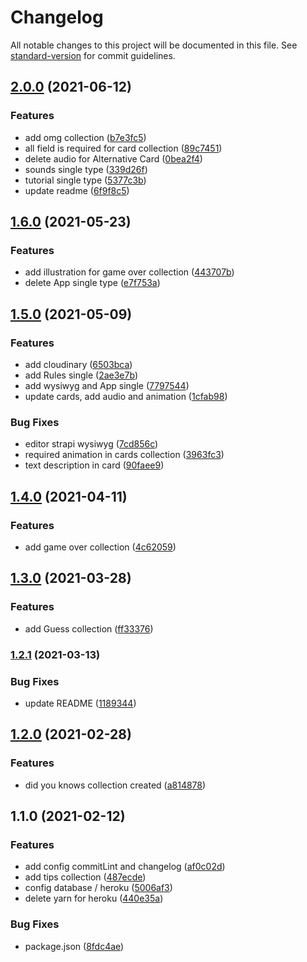 # Changelog

All notable changes to this project will be documented in this file. See [standard-version](https://github.com/conventional-changelog/standard-version) for commit guidelines.

## [2.0.0](https://github.com/happy-game/back/compare/v1.6.0...v2.0.0) (2021-06-12)


### Features

* add omg collection ([b7e3fc5](https://github.com/happy-game/back/commit/b7e3fc5804b01a959c4b4429bfd13d624d8af77f))
* all field is required for card collection  ([89c7451](https://github.com/happy-game/back/commit/89c7451e5c061344dbe6ef499caf48de457eda9e))
* delete audio for Alternative Card ([0bea2f4](https://github.com/happy-game/back/commit/0bea2f4c2eb3c395209415486bce478fdf35ec34))
* sounds single type ([339d26f](https://github.com/happy-game/back/commit/339d26ffe7881394b42f5b3155677c4fc5e33603))
* tutorial single type ([5377c3b](https://github.com/happy-game/back/commit/5377c3b83f80223a2304fb72b87c107b89b109a5))
* update readme ([6f9f8c5](https://github.com/happy-game/back/commit/6f9f8c54845421a42b316c2b4683b3c5b93fe558))

## [1.6.0](https://github.com/happy-game/back/compare/v1.5.0...v1.6.0) (2021-05-23)


### Features

* add illustration for game over collection ([443707b](https://github.com/happy-game/back/commit/443707b1cd2ff4766e9c56b6c0b3460037af60ef))
* delete App single type ([e7f753a](https://github.com/happy-game/back/commit/e7f753a59eeb8d73fa5fbcb30750a274d869b2ab))

## [1.5.0](https://github.com/happy-game/back/compare/v1.4.0...v1.5.0) (2021-05-09)


### Features

* add cloudinary ([6503bca](https://github.com/happy-game/back/commit/6503bca14f28bfbb6c535b034f1d26c71cb27681))
* add Rules single ([2ae3e7b](https://github.com/happy-game/back/commit/2ae3e7b7b7021b782424f3ab58b04a33a9cdcc7b))
* add wysiwyg and App single ([7797544](https://github.com/happy-game/back/commit/7797544916d06573f3a52928e1ac573bc0d48f1d))
* update cards, add audio and animation ([1cfab98](https://github.com/happy-game/back/commit/1cfab98c550f03ed222f21463c83423e99471670))


### Bug Fixes

* editor strapi wysiwyg ([7cd856c](https://github.com/happy-game/back/commit/7cd856c300307f2d8f9c26c6b56f2f55ce0de306))
* required animation in cards collection ([3963fc3](https://github.com/happy-game/back/commit/3963fc33d746c07610928c2990634e9d80186900))
* text description in card ([90faee9](https://github.com/happy-game/back/commit/90faee979b2f6050a2ccba28111841b7361c94d7))

## [1.4.0](https://github.com/happy-game/back/compare/v1.3.0...v1.4.0) (2021-04-11)


### Features

* add game over collection ([4c62059](https://github.com/happy-game/back/commit/4c620591a582d3439d85f8eb21aeb35cca03226e))

## [1.3.0](https://github.com/happy-game/back/compare/v1.2.1...v1.3.0) (2021-03-28)


### Features

* add Guess collection ([ff33376](https://github.com/happy-game/back/commit/ff33376f57b1fae9a05b43f064742b2ba26de54a))

### [1.2.1](https://github.com/happy-game/back/compare/v1.2.0...v1.2.1) (2021-03-13)


### Bug Fixes

* update README ([1189344](https://github.com/happy-game/back/commit/1189344bdfb569c0777084610de0b6df8dda203b))

## [1.2.0](https://github.com/happy-game/back/compare/v1.1.0...v1.2.0) (2021-02-28)


### Features

* did you knows collection created ([a814878](https://github.com/happy-game/back/commit/a8148788877eeb38d5061b523b72ee3f29e128b8))

## 1.1.0 (2021-02-12)


### Features

* add config commitLint and changelog ([af0c02d](https://github.com/happy-game/back/commit/af0c02da7bac13387714be05b6385f45d4c16278))
* add tips collection ([487ecde](https://github.com/happy-game/back/commit/487ecde2cba10c501f37c0503c3c218595ca536c))
* config database / heroku ([5006af3](https://github.com/happy-game/back/commit/5006af39fa869c6fe45fa267f06aab4d3faa41fb))
* delete yarn for heroku ([440e35a](https://github.com/happy-game/back/commit/440e35ad46220bb6ee472d37a39c6bc13ce41ccc))


### Bug Fixes

* package.json ([8fdc4ae](https://github.com/happy-game/back/commit/8fdc4ae7edb3313c754bf0a41c3ab58adc11adc7))
